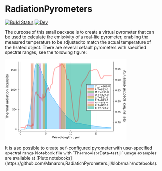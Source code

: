 # RadiationPyrometers

[![Build Status](https://github.com/Manarom/RadiationPyrometers.jl/actions/workflows/CI.yml/badge.svg?branch=main)](https://github.com/Manarom/RadiationPyrometers.jl/actions/workflows/CI.yml?query=branch%3Amain)
[![Dev](https://img.shields.io/badge/docs-dev-blue.svg)](https://manarom.github.io/ThermovisorData.jl)

The purpose of this small package is to create a virtual pyrometer that can be used to calculate the emissivity of a real-life pyrometer, enabling the measured temperature to be adjusted to match the actual temperature of the heated object. There are several 
default pyrometers with specified spectral ranges, see the following figure:
<p float="left">
  <img src="./notebooks/Pyrometers.png" width="400"/>
</p>
It is also possible to create self-configured pyrometer with user-specified spectral range
Notebook file with `ThermovisorData-test.jl` usage examples are available at [Pluto notebooks](https://github.com/Manarom/RadiationPyrometers.jl/blob/main/notebooks).